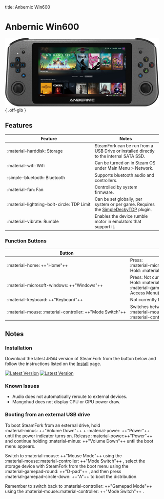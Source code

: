title: Anbernic Win600

<style>
  .nowrap {white-space: nowrap;}
</style>

# Anbernic Win600

![](../../_inc/images/devices/anbernic-win600.png){ .off-glb }

## Features

| Feature | Notes |
| -- | -- |
| <span class="nowrap">:material-harddisk: Storage</span> | SteamFork can be run from a USB Drive or installed directly to the internal SATA SSD. |
| :material-wifi: Wifi | Can be turned on in Steam OS under Main Menu > Network. |
| <span class="nowrap">:simple-bluetooth: Bluetooth</span> | Supports bluetooth audio and controllers. |
| :material-fan: Fan | Controlled by system firmware. |
| <span class="nowrap">:material-lightning-bolt-circle: TDP Limit</span> | Can be set globally, per system or per game. Requires the [SimpleDeckyTDP](https://github.com/SteamFork/SimpleDeckyTDP) plugin. |
| <span class="nowrap">:material-vibrate: Rumble</span> | Enables the device rumble motor in emulators that support it. |

### Function Buttons

| Button | Function |
| -- | -- |
| :material-home: ++"Home"++ | Press: <span class="nowrap">:material-microsoft-xbox: ++"Guide"++<span> (Steam Menu) <br /> Hold: <span class="nowrap">:material-microsoft-xbox: ++"Guide"++</span> chording
| :material-microsoft-windows: ++"Windows"++ | Press: Not currently functional <br /> Hold: <span class="nowrap">:material-microsoft-xbox: ++"Guide"++</span> + <span class="nowrap">:material-gamepad-circle-down: ++"A"++</span> (Quick Access Menu)
| :material-keyboard: ++"Keyboard"++ | Not currently functional |
| <span class="nowrap">:material-mouse: :material-controller: ++"Mode Switch"++</span> | Switches between <span class="nowrap">:material-mouse: ++"Mouse Mode"++</span> and <span class="nowrap">:material-controller: ++"Gamepad Mode"++</span> |


## Notes

### Installation

Download the latest `AMD64` version of SteamFork from the button below and follow the instructions listed on the [Install](../../../play/install/) page.

[![Latest Version](https://img.shields.io/github/release/SteamFork/distribution.svg?labelColor=111111&color=5998FF&label=Latest&style=flat#only-light)](https://github.com/SteamFork/distribution/releases/latest)
[![Latest Version](https://img.shields.io/github/release/SteamFork/distribution.svg?labelColor=dddddd&color=5998FF&label=Latest&style=flat#only-dark)](https://github.com/SteamFork/distribution/releases/latest)

### Known Issues

* Audio does not automatically reroute to external devices.
* Mangohud does not display CPU or GPU power draw.

### Booting from an external USB drive

To boot SteamFork from an external drive, hold <span class="nowrap">:material-minus: ++"Volume Down"++</span> + <span class="nowrap">:material-power: ++"Power"++</span> until the power indicator turns on.
Release <span class="nowrap">:material-power:++"Power"++</span> and continue holding <span class="nowrap">:material-minus: ++"Volume Down"++</span> until the boot menu appears.

Switch to <span class="nowrap">:material-mouse: ++"Mouse Mode"++</span> using the <span class="nowrap">:material-mouse::material-controller: ++"Mode Switch"++</span> ,
select the storage device with SteamFork from the boot menu using the <span class="nowrap">:material-gamepad-round: ++"D-pad"++</span> , and then press <span class="nowrap">:material-gamepad-circle-down: ++"A"++</span> to boot the distribution.

Remember to switch back to <span class="nowrap">:material-controller: ++"Gamepad Mode"++</span> using the <span class="nowrap">:material-mouse::material-controller: ++"Mode Switch"++</span> .

